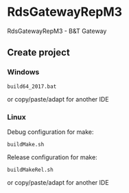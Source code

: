 # RdsGatewayRepM3
RdsGatewayRepM3 - B&amp;T Gateway

## Create project
### Windows
	build64_2017.bat
or copy/paste/adapt for another IDE

### Linux
Debug configuration for make:

	buildMake.sh
Release configuration for make:

	buildMakeRel.sh

or copy/paste/adapt for another IDE
